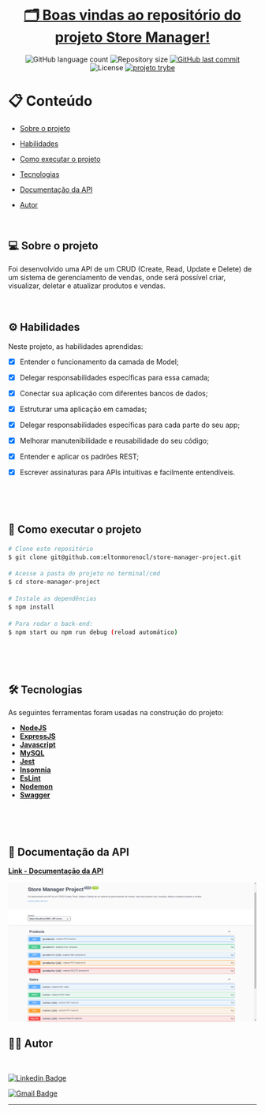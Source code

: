 <h1 align="center">
       <a href="#" alt=""> 🗂️ Boas vindas ao repositório do projeto Store Manager!</a>
</h1>

<p align="center">
  
  <img alt="GitHub language count" src="https://img.shields.io/github/languages/count/eltonmorenocl/store-manager-project?color=azure">

  <img alt="Repository size" src="https://img.shields.io/github/repo-size/eltonmorenocl/store-manager-project">

  
  <a href="https://github.com/eltonmorenocl/store-manager-project/commits/master">
    <img alt="GitHub last commit" src="https://img.shields.io/github/last-commit/eltonmorenocl/store-manager-project?color=yellow">
  </a>
    
   <img alt="License" src="https://img.shields.io/badge/license-MIT-orange">
   
  <a href="https://www.betrybe.com/">
    <img alt="projeto trybe" src="https://img.shields.io/badge/projeto%20feito%20na-TRYBE-%231db702">
  </a>
 
</p>


📋 Conteúdo
=================

<!--ts-->

* [Sobre o projeto](#-sobre-o-projeto)

* [Habilidades](#%EF%B8%8F-habilidades)

* [Como executar o projeto](#-como-executar-o-projeto)

* [Tecnologias](#-tecnologias)

* [Documentação da API](#blue_book-documentação-da-api)

* [Autor](#-autor)


<!--te-->
<br>

## 💻 Sobre o projeto

Foi desenvolvido uma API de um CRUD (Create, Read, Update e Delete) de um sistema de gerenciamento de vendas, onde será possível criar, visualizar, deletar e atualizar produtos e vendas.
<br />
<br />
<br />

## ⚙️ Habilidades

Neste projeto, as habilidades aprendidas:

- [x] Entender o funcionamento da camada de Model;
- [x] Delegar responsabilidades específicas para essa camada;
- [x] Conectar sua aplicação com diferentes bancos de dados;
- [x] Estruturar uma aplicação em camadas;
- [x] Delegar responsabilidades específicas para cada parte do seu app;
- [x] Melhorar manutenibilidade e reusabilidade do seu código;
- [x] Entender e aplicar os padrões REST;
- [x] Escrever assinaturas para APIs intuitivas e facilmente entendíveis.

 
<br />
<br />
<br />



## 🚀 Como executar o projeto

```bash
# Clone este repositório
$ git clone git@github.com:eltonmorenocl/store-manager-project.git

# Acesse a pasta do projeto no terminal/cmd
$ cd store-manager-project

# Instale as dependências
$ npm install

# Para rodar o back-end:
$ npm start ou npm run debug (reload automático)

```

<br />
<br />
<br />

## 🛠 Tecnologias

As seguintes ferramentas foram usadas na construção do projeto:

-   **[NodeJS](https://nodejs.org/)**
-   **[ExpressJS](https://expressjs.com/pt-br/)**
-   **[Javascript](https://developer.mozilla.org/pt-BR/docs/Web/JavaScript)**
-   **[MySQL](https://www.mysql.com/)**
-   **[Jest](https://jestjs.io/pt-BR/)**
-   **[Insomnia](https://insomnia.rest/)**
-   **[EsLint](https://eslint.org/)**
-   **[Nodemon](https://nodemon.io/)**
-   **[Swagger](https://swagger.io/)**



<br />
<br />
<br />

## :blue_book: Documentação da API

[**Link - Documentação da API**](http://localhost:3000/api-docs)

![alt text](https://github.com/eltonmorenocl/store-manager-project/blob/main/swagger-img.png)





## 👨‍💻 Autor

<br />

[![Linkedin Badge](https://img.shields.io/badge/-Elton_Moreno-blue?style=flat-square&logo=Linkedin&logoColor=white&link=https://www.linkedin.com/in/eltonmoreno/)](https://www.linkedin.com/in/eltonmoreno/)

[![Gmail Badge](https://img.shields.io/badge/-eltonmorenocl@gmail.com-c14438?style=flat-square&logo=Gmail&logoColor=white&link=mailto:eltonmorenocl@gmail.com)](mailto:eltonmorenocl@gmail.com)

---
